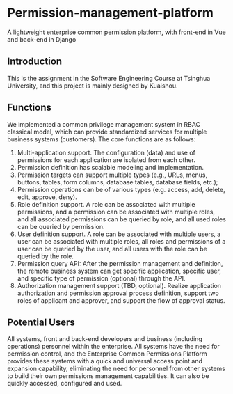 # Permission-management-platform

A lightweight enterprise common permission platform, with front-end in Vue and back-end in Django

## Introduction

This is the assignment in the Software Engineering Course at Tsinghua University, and this project is mainly designed by Kuaishou.

## Functions

We implemented a common privilege management system in RBAC classical model, which can provide standardized services for multiple business systems (customers). The core functions are as follows:

1. Multi-application support. The configuration (data) and use of permissions for each application are isolated from each other.
2. Permission definition has scalable modeling and implementation.
  1. Permission targets can support multiple types (e.g., URLs, menus, buttons, tables, form columns, database tables, database fields, etc.);
  2. Permission operations can be of various types (e.g. access, add, delete, edit, approve, deny).
3. Role definition support. A role can be associated with multiple permissions, and a permission can be associated with multiple roles, and all associated permissions can be queried by role, and all used roles can be queried by permission.
4. User definition support. A role can be associated with multiple users, a user can be associated with multiple roles, all roles and permissions of a user can be queried by the user, and all users with the role can be queried by the role.
5. Permission query API: After the permission management and definition, the remote business system can get specific application, specific user, and specific type of permission (optional) through the API.
6. Authorization management support (TBD, optional). Realize application authorization and permission approval process definition, support two roles of applicant and approver, and support the flow of approval status.

## Potential Users

All systems, front and back-end developers and business (including operations) personnel within the enterprise. All systems have the need for permission control, and the Enterprise Common Permissions Platform provides these systems with a quick and universal access point and expansion capability, eliminating the need for personnel from other systems to build their own permissions management capabilities.
It can also be quickly accessed, configured and used.
